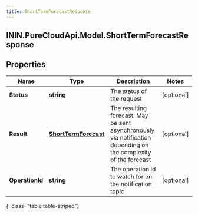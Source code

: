 ```yaml
---
title: ShortTermForecastResponse
---
```

## ININ.PureCloudApi.Model.ShortTermForecastResponse

## Properties

|Name | Type | Description | Notes|
|------------ | ------------- | ------------- | -------------|
| **Status** | **string** | The status of the request | [optional] |
| **Result** | [**ShortTermForecast**](ShortTermForecast.html) | The resulting forecast.  May be sent asynchronously via notification depending on the complexity of the forecast | [optional] |
| **OperationId** | **string** | The operation id to watch for on the notification topic | [optional] |
{: class="table table-striped"}


